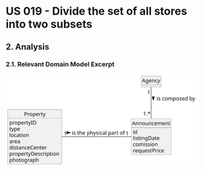 # US 019 -  Divide the set of all stores into two subsets

## 2. Analysis

### 2.1. Relevant Domain Model Excerpt 

![Domain Model](svg/us019-domain-model.svg)
